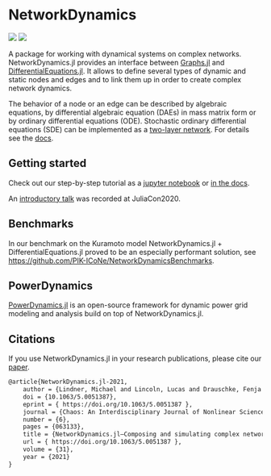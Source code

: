 # NetworkDynamics

[![](https://img.shields.io/badge/docs-dev-blue.svg)](https://juliadynamics.github.io/NetworkDynamics.jl/dev/)
[![](https://img.shields.io/badge/docs-stable-blue.svg)](https://juliadynamics.github.io/NetworkDynamics.jl/stable)

A package for working with dynamical systems on complex networks. NetworkDynamics.jl provides an interface between [Graphs.jl](https://github.com/JuliaGraphs/Graphs.jl) and [DifferentialEquations.jl](https://github.com/JuliaDiffEq/DifferentialEquations.jl). It allows to define several types of dynamic and static nodes and edges and to link them up in order to create complex network dynamics.

The behavior of a node or an edge can be described by algebraic equations, by differential algebraic equation (DAEs) in mass matrix form or by ordinary differential equations (ODE). Stochastic ordinary differential equations (SDE) can be implemented as a [two-layer network](https://github.com/pik-icone/NetworkDynamics.jl/blob/master/examples/sde.jl). For details see the [docs](https://pik-icone.github.io/NetworkDynamics.jl/dev).

## Getting started

Check out our step-by-step tutorial as a [jupyter notebook](https://github.com/pik-icone/NetworkDynamics.jl/blob/master/examples/getting_started_with_network_dynamics.ipynb) or [in the docs](https://pik-icone.github.io/NetworkDynamics.jl/dev/getting_started_with_network_dynamics/).

An [introductory talk](https://www.youtube.com/watch?v=GrmnbDYr6mM) was recorded at JuliaCon2020.

## Benchmarks

In our benchmark on the Kuramoto model NetworkDynamics.jl + DifferentialEquations.jl proved to be an especially performant solution, see https://github.com/PIK-ICoNe/NetworkDynamicsBenchmarks.

## PowerDynamics

[PowerDynamics.jl](https://juliaenergy.github.io/PowerDynamics.jl/stable/) is an open-source framework for dynamic power grid modeling and analysis build on top of NetworkDynamics.jl.

## Citations

If you use NetworkDynamics.jl in your research publications, please cite our [paper](https://aip.scitation.org/doi/10.1063/5.0051387).

```latex
@article{NetworkDynamics.jl-2021,
	author = {Lindner, Michael and Lincoln, Lucas and Drauschke, Fenja and Koulen, Julia M. and Würfel, Hans and Plietzsch, Anton and Hellmann, Frank},
	doi = {10.1063/5.0051387},
	eprint = { https://doi.org/10.1063/5.0051387 },
	journal = {Chaos: An Interdisciplinary Journal of Nonlinear Science},
	number = {6},
	pages = {063133},
	title = {NetworkDynamics.jl—Composing and simulating complex networks in Julia},
	url = { https://doi.org/10.1063/5.0051387 },
	volume = {31},
	year = {2021}
}
```

